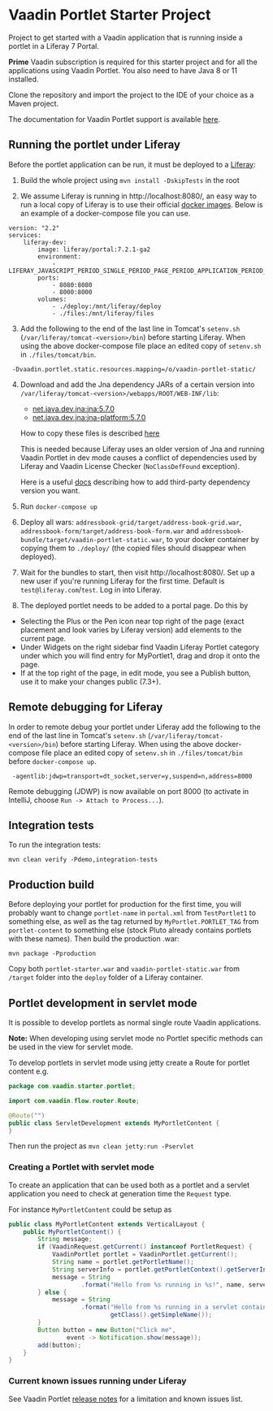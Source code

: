 # Vaadin Portlet Starter Project
Project to get started with a Vaadin application that is running inside a portlet in a Liferay 7 Portal.

**Prime** Vaadin subscription is required for this starter project and for all the applications using Vaadin Portlet.
You also need to have Java 8 or 11 installed.

Clone the repository and import the project to the IDE of your choice as a Maven project.

The documentation for Vaadin Portlet support is available [here](https://vaadin.com/docs/v14/flow/integrations/portlet).

## Running the portlet under Liferay

Before the portlet application can be run, it must be deployed to a [Liferay](https://www.liferay.com/downloads-community):

1. Build the whole project using `mvn install -DskipTests` in the root

2. We assume Liferay is running in http://localhost:8080/, an easy way to run a local
   copy of Liferay is to use their official [docker images](https://hub.docker.com/r/liferay/portal).
   Below is an example of a docker-compose file you can use.

````
version: "2.2"
services:
    liferay-dev:
        image: liferay/portal:7.2.1-ga2
        environment:
            - LIFERAY_JAVASCRIPT_PERIOD_SINGLE_PERIOD_PAGE_PERIOD_APPLICATION_PERIOD_ENABLED=false
        ports:
            - 8080:8080
            - 8000:8000
        volumes:
            - ./deploy:/mnt/liferay/deploy
            - ./files:/mnt/liferay/files
````

3. Add the following to the end of the last line in Tomcat's `setenv.sh`
   (`/var/liferay/tomcat-<version>/bin`) before starting Liferay. When
   using the above docker-compose file place an edited copy of `setenv.sh`
   in `./files/tomcat/bin`.

````
 -Dvaadin.portlet.static.resources.mapping=/o/vaadin-portlet-static/
````

4. Download and add the Jna dependency JARs of a certain version into
   `/var/liferay/tomcat-<version>/webapps/ROOT/WEB-INF/lib`:
    - [net.java.dev.jna:jna:5.7.0](https://mvnrepository.com/artifact/net.java.dev.jna/jna/5.7.0)
    - [net.java.dev.jna:jna-platform:5.7.0](https://mvnrepository.com/artifact/net.java.dev.jna/jna-platform/5.7.0)

   How to copy these files is described [here](https://learn.liferay.com/dxp/latest/en/installation-and-upgrades/installing-liferay/using-liferay-docker-images/providing-files-to-the-container.html#using-docker-cp)

   This is needed because Liferay uses an older version of Jna and running
   Vaadin Portlet in dev mode causes a conflict of dependencies used by Liferay
   and Vaadin License Checker (`NoClassDefFound` exception).

   Here is a useful [docs](https://learn.liferay.com/dxp/latest/en/building-applications/reference/jars-excluded-from-wabs.html) describing how to add third-party dependency version you want.

5. Run `docker-compose up`

6. Deploy all wars: `addressbook-grid/target/address-book-grid.war`,
   `addressbook-form/target/address-book-form.war` and `addressbook-bundle/target/vaadin-portlet-static.war`,
   to your docker container by copying them to `./deploy/` (the copied files should disappear when deployed).

7. Wait for the bundles to start, then visit http://localhost:8080/.
   Set up a new user if you're running Liferay for the first time. Default is `test@liferay.com`/`test`.
   Log in into Liferay.

8. The deployed portlet needs to be added to a portal page. Do this by
- Selecting the Plus or the Pen icon near top right of the page (exact
  placement and look
  varies by Liferay version) add elements to the current page.
- Under Widgets on the right sidebar find Vaadin Liferay Portlet category under which
  you will find entry for MyPortlet1, drag and drop it onto the page.
- If at the top right of the page, in edit mode, you see a Publish button,
  use it to make your changes public (7.3+).
  
## Remote debugging for Liferay

In order to remote debug your portlet under Liferay add the following to the end of the last line in
Tomcat's `setenv.sh` (`/var/liferay/tomcat-<version>/bin`) before starting Liferay. When using the
above docker-compose file place an edited copy of `setenv.sh` in `./files/tomcat/bin` before
`docker-compose up`.

````
 -agentlib:jdwp=transport=dt_socket,server=y,suspend=n,address=8000
````

Remote debugging (JDWP) is now available on port 8000 (to activate
in IntelliJ, choose `Run -> Attach to Process...`).

## Integration tests
To run the integration tests:

`mvn clean verify -Pdemo,integration-tests` 

## Production build
Before deploying your portlet for production for the first time, you will
probably want to change `portlet-name` in `portal.xml` from `TestPortlet1` to
something else, as well as the tag returned by `MyPortlet.PORTLET_TAG` from
`portlet-content` to something else (stock Pluto already contains portlets with
these names). Then build the production .war:

`mvn package -Pproduction`

Copy both `portlet-starter.war` and `vaadin-portlet-static.war` from `/target`
folder into the `deploy` folder of a Liferay container.

## Portlet development in servlet mode

It is possible to develop portlets as normal single route Vaadin applications.

**Note:**
When developing using servlet mode no Portlet specific methods can be used
in the view for servlet mode. 

To develop portlets in servlet mode using jetty create a Route for portlet content e.g.

```java
package com.vaadin.starter.portlet;

import com.vaadin.flow.router.Route;

@Route("")
public class ServletDevelopment extends MyPortletContent {
}
```

Then run the project as `mvn clean jetty:run -Pservlet`

### Creating a Portlet with servlet mode

To create an application that can be used both as a portlet and a servlet application
you need to check at generation time the `Request` type.

For instance `MyPortletContent` could be setup as

```java
public class MyPortletContent extends VerticalLayout {
    public MyPortletContent() {
        String message;
        if (VaadinRequest.getCurrent() instanceof PortletRequest) {
            VaadinPortlet portlet = VaadinPortlet.getCurrent();
            String name = portlet.getPortletName();
            String serverInfo = portlet.getPortletContext().getServerInfo();
            message = String
                    .format("Hello from %s running in %s!", name, serverInfo);
        } else {
            message = String
                    .format("Hello from %s running in a servlet container",
                            getClass().getSimpleName());
        }
        Button button = new Button("Click me",
                event -> Notification.show(message));
        add(button);
    }
}
```

### Current known issues running under Liferay

See Vaadin Portlet [release notes](https://github.com/vaadin/portlet/releases) for a limitation and known issues list.
